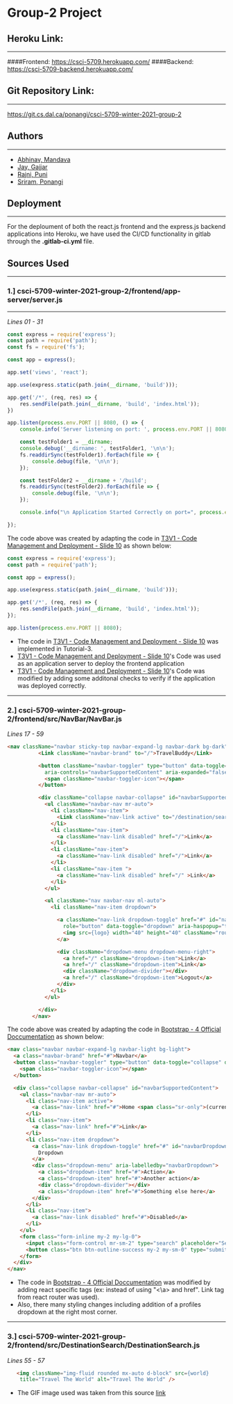 <!--- The following README.md sample file was adapted from https://gist.github.com/PurpleBooth/109311bb0361f32d87a2#file-readme-template-md by Gabriella Mosquera for academic use ---> 
<!--- You may delete any comments in this sample README.md file. If needing to use as a .txt file then simply delete all comments, edit as needed, and save as a README.txt file --->

# Group-2 Project

## Heroku Link:
---
####Frontend:
https://csci-5709.herokuapp.com/
####Backend:
https://csci-5709-backend.herokuapp.com/

## Git Repository Link:
---
https://git.cs.dal.ca/ponangi/csci-5709-winter-2021-group-2


## Authors
---
* [Abhinav, Mandava](abhinavm@dal.ca)
* [Jay, Gajjar](jy386888@dal.ca)
* [Rajni, Puni](rj364202@dal.ca)
* [Sriram, Ponangi](sriram.ponangi@dal.ca)

## Deployment
---
For the deploument of both the react.js frontend and the express.js backend applications into Heroku, we have used the CI/CD functionality in gitlab through the **.gitlab-ci.yml** file.

## Sources Used
---


### 1.] csci-5709-winter-2021-group-2/frontend/app-server/server.js
---
*Lines 01 - 31*

```js
const express = require('express');
const path = require('path');
const fs = require('fs');

const app = express();

app.set('views', 'react');

app.use(express.static(path.join(__dirname, 'build')));

app.get('/*', (req, res) => {
    res.sendFile(path.join(__dirname, 'build', 'index.html'));
})

app.listen(process.env.PORT || 8080, () => {
    console.info('Server listening on port: ', process.env.PORT || 8080);

    const testFolder1 = __dirname;
    console.debug('__dirname: ', testFolder1, '\n\n');
    fs.readdirSync(testFolder1).forEach(file => {
        console.debug(file, '\n\n');
    });

    const testFolder2 = __dirname + '/build';
    fs.readdirSync(testFolder2).forEach(file => {
        console.debug(file, '\n\n');
    });

    console.info("\n Application Started Correctly on port=", process.env.PORT || 8080, '\n');

});


```

The code above was created by adapting the code in [T3V1 - Code Management and Deployment - Slide 10](https://dal.brightspace.com/d2l/le/content/143362/viewContent/2217354/View) as shown below: 

```js
const express = require('express');
const path = require('path');

const app = express();

app.use(express.static(path.join(__dirname, 'build')));

app.get('/*', (req, res) => {
    res.sendFile(path.join(__dirname, 'build', 'index.html'));
});

app.listen(process.env.PORT || 8080);

```

- The code in [T3V1 - Code Management and Deployment - Slide 10](https://dal.brightspace.com/d2l/le/content/143362/viewContent/2217354/View) was implemented in Tutorial-3.
- [T3V1 - Code Management and Deployment - Slide 10](https://dal.brightspace.com/d2l/le/content/143362/viewContent/2217354/View)'s Code was used as an application server to deploy the frontend application
- [T3V1 - Code Management and Deployment - Slide 10](https://dal.brightspace.com/d2l/le/content/143362/viewContent/2217354/View)'s Code was modified by adding some additonal checks to verify if the application was deployed correctly.

---
### 2.]  csci-5709-winter-2021-group-2/frontend/src/NavBar/NavBar.js

*Lines 17 - 59*

```HTML
<nav className="navbar sticky-top navbar-expand-lg navbar-dark bg-dark">          
          <Link className="navbar-brand" to="/">TravelBuddy</Link>

          <button className="navbar-toggler" type="button" data-toggle="collapse" data-target="#navbarSupportedContent"
            aria-controls="navbarSupportedContent" aria-expanded="false" aria-label="Toggle navigation">
            <span className="navbar-toggler-icon"></span>
          </button>

          <div className="collapse navbar-collapse" id="navbarSupportedContent">
            <ul className="navbar-nav mr-auto">
              <li className="nav-item">
                <Link className="nav-link active" to="/destination/search">Destinations</Link>
              </li>
              <li className="nav-item">
                <a className="nav-link disabled" href="/">Link</a>
              </li>
              <li className="nav-item">
                <a className="nav-link disabled" href="/">Link</a>
              </li>
              <li className="nav-item ">
                <a className="nav-link disabled" href="/" >Link</a>
              </li>
            </ul>

            <ul className="nav navbar-nav ml-auto">
              <li className="nav-item dropdown">

                <a className="nav-link dropdown-toggle" href="#" id="navbarDropdownMenuLink"
                  role="button" data-toggle="dropdown" aria-haspopup="true" aria-expanded="false">
                  <img src={logo} width="40" height="40" className="rounded-circle" />
                </a>

                <div className="dropdown-menu dropdown-menu-right">
                  <a href="/" className="dropdown-item">Link</a>
                  <a href="/" className="dropdown-item">Link</a>
                  <div className="dropdown-divider"></div>
                  <a href="/" className="dropdown-item">Logout</a>
                </div>
              </li>
            </ul>

          </div>
        </nav>   
```

The code above was created by adapting the code in [Bootstrap - 4 Official Doccumentation](https://getbootstrap.com/docs/4.0/components/navbar/#supported-content) as shown below: 

```HTML
<nav class="navbar navbar-expand-lg navbar-light bg-light">
  <a class="navbar-brand" href="#">Navbar</a>
  <button class="navbar-toggler" type="button" data-toggle="collapse" data-target="#navbarSupportedContent" aria-controls="navbarSupportedContent" aria-expanded="false" aria-label="Toggle navigation">
    <span class="navbar-toggler-icon"></span>
  </button>

  <div class="collapse navbar-collapse" id="navbarSupportedContent">
    <ul class="navbar-nav mr-auto">
      <li class="nav-item active">
        <a class="nav-link" href="#">Home <span class="sr-only">(current)</span></a>
      </li>
      <li class="nav-item">
        <a class="nav-link" href="#">Link</a>
      </li>
      <li class="nav-item dropdown">
        <a class="nav-link dropdown-toggle" href="#" id="navbarDropdown" role="button" data-toggle="dropdown" aria-haspopup="true" aria-expanded="false">
          Dropdown
        </a>
        <div class="dropdown-menu" aria-labelledby="navbarDropdown">
          <a class="dropdown-item" href="#">Action</a>
          <a class="dropdown-item" href="#">Another action</a>
          <div class="dropdown-divider"></div>
          <a class="dropdown-item" href="#">Something else here</a>
        </div>
      </li>
      <li class="nav-item">
        <a class="nav-link disabled" href="#">Disabled</a>
      </li>
    </ul>
    <form class="form-inline my-2 my-lg-0">
      <input class="form-control mr-sm-2" type="search" placeholder="Search" aria-label="Search">
      <button class="btn btn-outline-success my-2 my-sm-0" type="submit">Search</button>
    </form>
  </div>
</nav>
```

- The code in [Bootstrap - 4 Official Doccumentation](https://getbootstrap.com/docs/4.0/components/navbar/#supported-content) was modified by adding react specific tags (ex: instead of using "<\a> and href". Link tag from react router was used).
- Also, there many styling changes including addition of a profiles dropdown at the right most corner.

---
### 3.]  csci-5709-winter-2021-group-2/frontend/src/DestinationSearch/DestinationSearch.js

*Lines 55 - 57*
```HTML
   <img className="img-fluid rounded mx-auto d-block" src={world} 
    title="Travel The World" alt="Travel The World" />
```
- The GIF image used was taken from this source [link](https://giphy.com/gifs/travel-holiday-journey-toelXGUsYD6vtCN408)



